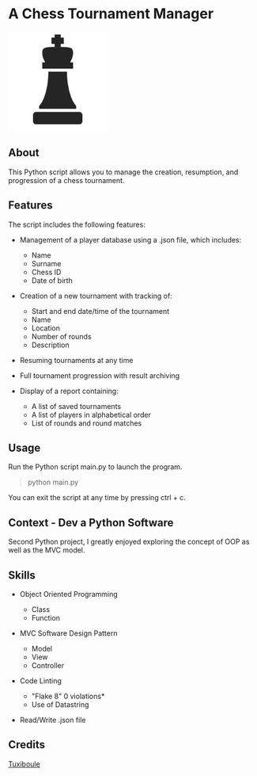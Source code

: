 # A Chess Tournament Manager
![](icon.png)

## About

This Python script allows you to manage the creation, resumption, and progression of a chess tournament.

## Features

The script includes the following features:

- Management of a player database using a .json file, which includes:
  - Name
  - Surname
  - Chess ID
  - Date of birth
  
- Creation of a new tournament with tracking of:
  - Start and end date/time of the tournament
  - Name
  - Location
  - Number of rounds
  - Description

- Resuming tournaments at any time
- Full tournament progression with result archiving
- Display of a report containing:
  - A list of saved tournaments
  - A list of players in alphabetical order
  - List of rounds and round matches

## Usage

Run the Python script main.py to launch the program.

>python main.py

You can exit the script at any time by pressing ctrl + c.

## Context - Dev a Python Software

Second Python project, I greatly enjoyed exploring the concept of OOP as well as the MVC model.

## Skills

- Object Oriented Programming
  - Class
  - Function

- MVC Software Design Pattern
  - Model
  - View
  - Controller

- Code Linting
  - "Flake 8" 0 violations*
  - Use of Datastring

- Read/Write .json file

## Credits
[Tuxiboule](https://github.com/Tuxiboule)
